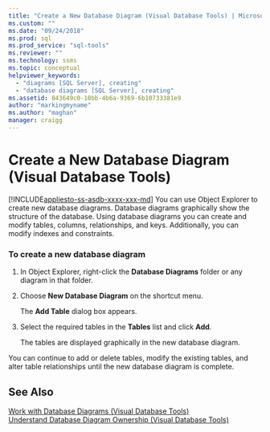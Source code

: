 ```yaml
---
title: "Create a New Database Diagram (Visual Database Tools) | Microsoft Docs"
ms.custom: ""
ms.date: "09/24/2018"
ms.prod: sql
ms.prod_service: "sql-tools"
ms.reviewer: ""
ms.technology: ssms
ms.topic: conceptual
helpviewer_keywords: 
  - "diagrams [SQL Server], creating"
  - "database diagrams [SQL Server], creating"
ms.assetid: 843649c0-10bb-4b6a-9369-6b10733381e9
author: "markingmyname"
ms.author: "maghan"
manager: craigg
---
```

# Create a New Database Diagram (Visual Database Tools)
[!INCLUDE[appliesto-ss-asdb-xxxx-xxx-md](../../includes/appliesto-ss-asdb-xxxx-xxx-md.md)]
You can use Object Explorer to create new database diagrams. Database diagrams graphically show the structure of the database. Using database diagrams you can create and modify tables, columns, relationships, and keys. Additionally, you can modify indexes and constraints.  
  
### To create a new database diagram  
  
1.  In Object Explorer, right-click the **Database Diagrams** folder or any diagram in that folder.  
  
2.  Choose **New Database Diagram** on the shortcut menu.  
  
    The **Add Table** dialog box appears.  
  
3.  Select the required tables in the **Tables** list and click **Add**.  
  
    The tables are displayed graphically in the new database diagram.  
  
You can continue to add or delete tables, modify the existing tables, and alter table relationships until the new database diagram is complete.  
  
## See Also  
[Work with Database Diagrams &#40;Visual Database Tools&#41;](../../ssms/visual-db-tools/work-with-database-diagrams-visual-database-tools.md)  
[Understand Database Diagram Ownership &#40;Visual Database Tools&#41;](../../ssms/visual-db-tools/understand-database-diagram-ownership-visual-database-tools.md)
